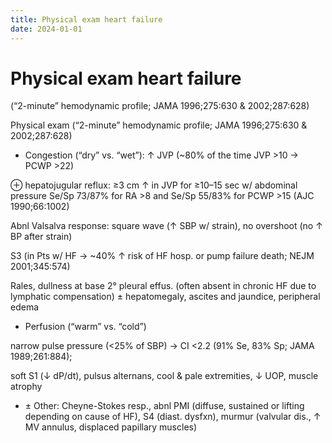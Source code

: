 ```yaml
---
title: Physical exam heart failure
date: 2024-01-01
---
```

# Physical exam heart failure
(“2-minute” hemodynamic profile; JAMA 1996;275:630 & 2002;287:628)

Physical exam (“2-minute” hemodynamic profile; JAMA 1996;275:630 & 2002;287:628)
* Congestion (“dry” vs. “wet”): ↑ JVP (~80% of the time JVP >10 → PCWP >22)

⊕ hepatojugular reflux: ≥3 cm ↑ in JVP for ≥10–15 sec w/ abdominal pressure Se/Sp 73/87% for RA >8 and Se/Sp 55/83% for PCWP >15 (AJC 1990;66:1002)

Abnl Valsalva response: square wave (↑ SBP w/ strain), no overshoot (no ↑ BP after strain)

S3 (in Pts w/ HF → ~40% ↑ risk of HF hosp. or pump failure death; NEJM 2001;345:574)

Rales, dullness at base 2° pleural effus. (often absent in chronic HF due to lymphatic compensation) ± hepatomegaly, ascites and jaundice, peripheral edema

* Perfusion (“warm” vs. “cold”)

narrow pulse pressure (<25% of SBP) → CI <2.2 (91% Se, 83% Sp; JAMA 1989;261:884);

soft S1 (↓ dP/dt), pulsus alternans, cool & pale extremities, ↓ UOP, muscle atrophy

* ± Other: Cheyne-Stokes resp., abnl PMI (diffuse, sustained or lifting depending on cause of HF), S4 (diast. dysfxn), murmur (valvular dis., ↑ MV annulus, displaced papillary muscles)

